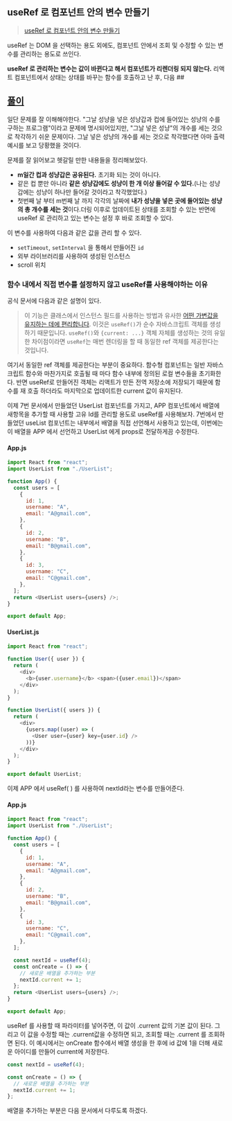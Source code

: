## useRef 로 컴포넌트 안의 변수 만들기

> [useRef 로 컴포넌트 안의 변수 만들기](https://react.vlpt.us/basic/12-variable-with-useRef.html)

useRef 는 DOM 을 선택하는 용도 외에도, 컴포넌트 안에서 조회 및 수정할 수 있는 변수를 관리하는 용도로 쓰인다.

**useRef 로 관리하는 변수는 값이 바뀐다고 해서 컴포넌트가 리렌더링 되지 않는다.** 리액트 컴포넌트에서 상태는 상태를 바꾸는 함수를 호출하고 난 후, 다음 ## [](https://seujang.tistory.com/23#%C-%A-)

## [풀이](https://seujang.tistory.com/23#%ED%--%--%EC%-D%B-)

일단 문제를 잘 이해해야한다. "그날 성냥을 넣은 성냥갑과 컵에 들어있는 성냥의 수를 구하는 프로그램"이라고 문제에 명시되어있지만, "그날 넣은 성냥"의 개수를 세는 것으로 착각하기 쉬운 문제이다. 그날 넣은 성냥의 개수를 세는 것으로 착각했다면 아마 출력 예시를 보고 당황했을 것이다.

문제를 잘 읽어보고 헷갈릴 만한 내용들을 정리해보았다.

- **m일간 컵과 성냥갑은 공유된다.** 초기화 되는 것이 아니다.
- 같은 컵 뿐만 아니라 **같은 성냥갑에도 성냥이 한 개 이상 들어갈 수 있다.**(나는 성냥갑에는 성냥이 하나만 들어갈 것이라고 착각했었다.)
- 첫번째 날 부터 m번째 날 까지 각각의 날짜에 **내가 성냥을 넣은 곳에 들어있는 성냥의 총 개수를 세는 것**이다.더링 이후로 업데이트된 상태를 조회할 수 있는 반면에 useRef 로 관리하고 있는 변수는 설정 후 바로 조회할 수 있다.

이 변수를 사용하여 다음과 같은 값을 관리 할 수 있다.

- `setTimeout`, `setInterval` 을 통해서 만들어진 `id`
- 외부 라이브러리를 사용하여 생성된 인스턴스
- scroll 위치

### 함수 내에서 직접 변수를 설정하지 않고 useRef를 사용해야하는 이유

공식 문서에 다음과 같은 설명이 있다.

> 이 기능은 클래스에서 인스턴스 필드를 사용하는 방법과 유사한 [어떤 가변값을 유지하는 데에 편리합니다](https://ko.reactjs.org/docs/hooks-faq.html#is-there-something-like-instance-variables). 이것은 `useRef()`가 순수 자바스크립트 객체를 생성하기 때문입니다. `useRef()`와 `{current: ...}` 객체 자체를 생성하는 것의 유일한 차이점이라면 `useRef`는 매번 렌더링을 할 때 동일한 ref 객체를 제공한다는 것입니다.

여기서 동일한 ref 객체를 제공한다는 부분이 중요하다. 함수형 컴포넌트는 일반 자바스크립트 함수와 마찬가지로 호출될 때 마다 함수 내부에 정의된 로컬 변수들을 초기화한다. 반면 useRef로 만들어진 객체는 리액트가 만든 전역 저장소에 저장되기 때문에 함수를 재 호출 하더라도 마지막으로 업데이트한 current 값이 유지된다.

이제 7번 문서에서 만들었던 UserList 컴포넌트를 가지고, APP 컴포넌트에서 배열에 새항목을 추가할 때 사용할 고유 Id를 관리할 용도로 useRef를 사용해보자. 7번에서 만들었던 useList 컴포넌트는 내부에서 배열을 직접 선언해서 사용하고 있는데, 이번에는 이 배열을 APP 에서 선언하고 UserList 에게 props로 전달하게끔 수정한다.

#### App.js

```js
import React from "react";
import UserList from "./UserList";

function App() {
  const users = [
    {
      id: 1,
      username: "A",
      email: "A@gmail.com",
    },
    {
      id: 2,
      username: "B",
      email: "B@gmail.com",
    },
    {
      id: 3,
      username: "C",
      email: "C@gmail.com",
    },
  ];
  return <UserList users={users} />;
}

export default App;
```

#### UserList.js

```js
import React from "react";

function User({ user }) {
  return (
    <div>
      <b>{user.username}</b> <span>({user.email})</span>
    </div>
  );
}

function UserList({ users }) {
  return (
    <div>
      {users.map((user) => (
        <User user={user} key={user.id} />
      ))}
    </div>
  );
}

export default UserList;
```

이제 APP 에서 useRef( ) 를 사용하여 nextId라는 변수를 만들어준다.

#### App.js

```js
import React from "react";
import UserList from "./UserList";

function App() {
  const users = [
    {
      id: 1,
      username: "A",
      email: "A@gmail.com",
    },
    {
      id: 2,
      username: "B",
      email: "B@gmail.com",
    },
    {
      id: 3,
      username: "C",
      email: "C@gmail.com",
    },
  ];

  const nextId = useRef(4);
  const onCreate = () => {
    // 새로운 배열을 추가하는 부분
    nextId.current += 1;
  };
  return <UserList users={users} />;
}

export default App;
```

useRef 를 사용할 때 파라미터를 넣어주면, 이 값이 .current 값의 기본 값이 된다. 그리고 이 값을 수정할 때는 .current값을 수정하면 되고, 조회할 때는 .current 를 조회하면 된다. 이 예시에서는 onCreate 함수에서 배열 생성을 한 후에 id 값에 1을 더해 새로운 아이디를 만들어 current에 저장한다.

```js
const nextId = useRef(4);

const onCreate = () => {
  // 새로운 배열을 추가하는 부분
  nextId.current += 1;
};
```

배열을 추가하는 부분은 다음 문서에서 다루도록 하겠다.
